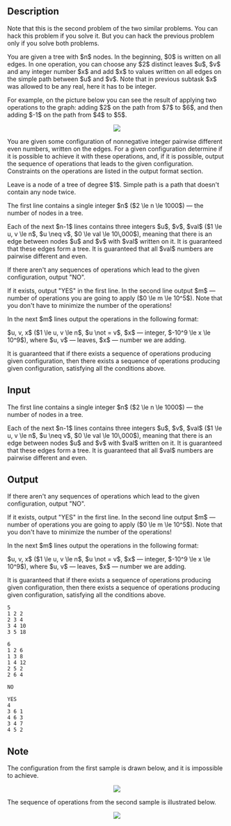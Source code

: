 ## Description

<div><p><span class="tex-font-style-bf">Note that this is the second problem of the two similar problems. You can hack this problem if you solve it. But you can hack the previous problem only if you solve both problems.</span></p><p>You are given a tree with $n$ nodes. In the beginning, $0$ is written on all edges. In one operation, you can choose any $2$ distinct <span class="tex-font-style-bf">leaves</span> $u$, $v$ and any <span class="tex-font-style-bf">integer</span> number $x$ and add $x$ to values written on all edges on the simple path between $u$ and $v$. <span class="tex-font-style-bf">Note that in previous subtask $x$ was allowed to be any real, here it has to be integer</span>.</p><p>For example, on the picture below you can see the result of applying two operations to the graph: adding $2$ on the path from $7$ to $6$, and then adding $-1$ on the path from $4$ to $5$. </p><center> <img class="tex-graphics" src="file://lIwDDVix.png" style="max-width: 100.0%;max-height: 100.0%;"> </center><p>You are given some configuration of <span class="tex-font-style-bf">nonnegative integer pairwise different even</span> numbers, written on the edges. For a given configuration determine if it is possible to achieve it with these operations, and, if it is possible, output the sequence of operations that leads to the given configuration. Constraints on the operations are listed in the output format section.</p><p>Leave is a node of a tree of degree $1$. Simple path is a path that doesn't contain any node twice.</p></div><div class="input-specification"><p>The first line contains a single integer $n$ ($2 \le n \le 1000$)&nbsp;— the number of nodes in a tree.</p><p>Each of the next $n-1$ lines contains three integers $u$, $v$, $val$ ($1 \le u, v \le n$, $u \neq v$, $0 \le val \le 10\,000$), meaning that there is an edge between nodes $u$ and $v$ with $val$ written on it. It is guaranteed that these edges form a tree. It is guaranteed that all $val$ numbers are <span class="tex-font-style-bf">pairwise different and even</span>. </p></div><div class="output-specification"><p>If there aren't any sequences of operations which lead to the given configuration, output "<span class="tex-font-style-tt">NO</span>".</p><p>If it exists, output "<span class="tex-font-style-tt">YES</span>" in the first line. In the second line output $m$&nbsp;— number of operations you are going to apply ($0 \le m \le 10^5$). <span class="tex-font-style-bf">Note that you don't have to minimize the number of the operations!</span></p><p>In the next $m$ lines output the operations in the following format:</p><p>$u, v, x$ ($1 \le u, v \le n$, $u \not = v$, $x$&nbsp;— integer, $-10^9 \le x \le 10^9$), where $u, v$&nbsp;— leaves, $x$&nbsp;— number we are adding. </p><p>It is guaranteed that if there exists a sequence of operations producing given configuration, then there exists a sequence of operations producing given configuration, satisfying all the conditions above.</p></div>

## Input

<p>The first line contains a single integer $n$ ($2 \le n \le 1000$)&nbsp;— the number of nodes in a tree.</p><p>Each of the next $n-1$ lines contains three integers $u$, $v$, $val$ ($1 \le u, v \le n$, $u \neq v$, $0 \le val \le 10\,000$), meaning that there is an edge between nodes $u$ and $v$ with $val$ written on it. It is guaranteed that these edges form a tree. It is guaranteed that all $val$ numbers are <span class="tex-font-style-bf">pairwise different and even</span>. </p>

## Output

<p>If there aren't any sequences of operations which lead to the given configuration, output "<span class="tex-font-style-tt">NO</span>".</p><p>If it exists, output "<span class="tex-font-style-tt">YES</span>" in the first line. In the second line output $m$&nbsp;— number of operations you are going to apply ($0 \le m \le 10^5$). <span class="tex-font-style-bf">Note that you don't have to minimize the number of the operations!</span></p><p>In the next $m$ lines output the operations in the following format:</p><p>$u, v, x$ ($1 \le u, v \le n$, $u \not = v$, $x$&nbsp;— integer, $-10^9 \le x \le 10^9$), where $u, v$&nbsp;— leaves, $x$&nbsp;— number we are adding. </p><p>It is guaranteed that if there exists a sequence of operations producing given configuration, then there exists a sequence of operations producing given configuration, satisfying all the conditions above.</p>





```input1
5
1 2 2
2 3 4
3 4 10
3 5 18
```




```input2
6
1 2 6
1 3 8
1 4 12
2 5 2
2 6 4
```




```output1
NO
```




```output2
YES
4
3 6 1
4 6 3
3 4 7
4 5 2
```



## Note

<p>The configuration from the first sample is drawn below, and it is impossible to achieve.</p><center> <img class="tex-graphics" src="file://MVt2gk2O.png" style="max-width: 100.0%;max-height: 100.0%;"> </center><p>The sequence of operations from the second sample is illustrated below.</p><center> <img class="tex-graphics" src="file://rQBGlQ8h.png" style="max-width: 100.0%;max-height: 100.0%;"> </center>
